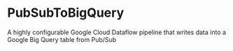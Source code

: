 # PubSubToBigQuery
A highly configurable Google Cloud Dataflow pipeline that writes data into a Google Big Query table from Pub/Sub

